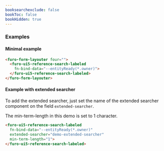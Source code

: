 ```yaml
---
booksearchexclude: false
bookToc: false
bookHidden: true
---
```


### Examples

#### Minimal example

<script type="module" src="/init.js"></script>

<furo-demo-snippet>
<template>
<furo-form-layouter four="">
<furo-ui5-reference-search-labeled fn-bind-data="--entityReady(*.owner)">
</furo-ui5-reference-search-labeled>
<furo-ui5-reference-search-labeled fn-bind-data="--entityReady(*.owner)">
</furo-ui5-reference-search-labeled>
</furo-form-layouter>
<furo-data-object type="task.Task" @-object-ready="--entityReady">
</furo-data-object>
</template>
</furo-demo-snippet>

```html
<furo-form-layouter four="">
  <furo-ui5-reference-search-labeled 
    fn-bind-data="--entityReady(*.owner)">
  </furo-ui5-reference-search-labeled>
</furo-form-layouter>
```

#### Example with extended searcher
To add the extended searcher, just set the name of the extended searcher component on the field `extended-searcher`.

The min-term-length in this demo is set to 1 character.

<furo-demo-snippet>
<template>
<furo-form-layouter four="">
      <furo-ui5-reference-search-labeled fn-bind-data="--entityReady(*.owner)" extended-searcher="demo-extended-searcher" min-term-length="1">
      </furo-ui5-reference-search-labeled>
      <furo-ui5-reference-search-labeled fn-bind-data="--entityReady(*.owner)" extended-searcher="demo-extended-searcher" min-term-length="1">
      </furo-ui5-reference-search-labeled>
</furo-form-layouter>
            <furo-data-object type="task.Task" @-object-ready="--entityReady">
            </furo-data-object>
</template>
</furo-demo-snippet>


```html
<furo-ui5-reference-search-labeled 
  fn-bind-data="--entityReady(*.owner)" 
  extended-searcher="demo-extended-searcher" 
  min-term-length="1">
</furo-ui5-reference-search-labeled>
```
